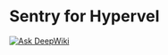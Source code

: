 Sentry for Hypervel
===

[![Ask DeepWiki](https://deepwiki.com/badge.svg)](https://deepwiki.com/hypervel/sentry)